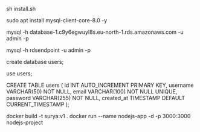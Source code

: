 
sh install.sh

sudo apt install mysql-client-core-8.0 -y

mysql -h database-1.c9y6egwuyl8s.eu-north-1.rds.amazonaws.com -u admin -p

mysql -h rdsendpoint -u admin -p

create database users;

use users;


CREATE TABLE users (
    id INT AUTO_INCREMENT PRIMARY KEY,
    username VARCHAR(50) NOT NULL,
    email VARCHAR(100) NOT NULL UNIQUE,
    password VARCHAR(255) NOT NULL, 
    created_at TIMESTAMP DEFAULT CURRENT_TIMESTAMP
);


docker build -t surya:v1 .
docker run  --name nodejs-app -d -p 3000:3000 nodejs-project

